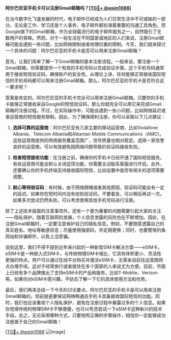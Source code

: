 **阿尔巴尼亚手机卡可以注册Gmail邮箱吗？[[TG💪+ @esim1088](https://t.me/s/esim1088)]**

在当今数字化飞速发展的时代，电子邮件已经成为人们日常生活中不可或缺的一部分。无论是工作、学习还是个人事务，电子邮件都扮演着重要的沟通工具角色。而Google旗下的Gmail邮箱，作为全球最流行的电子邮件服务之一，自然吸引了无数用户的青睐。然而，对于一些生活在不同国家或地区的人们来说，注册Gmail邮箱可能会遇到一些问题，比如网络限制或者地理位置的限制。今天，我们就来探讨一个具体的问题：阿尔巴尼亚的手机卡是否可以用来注册Gmail邮箱？

首先，让我们简单了解一下Gmail邮箱的基本注册流程。一般来说，要注册一个Gmail邮箱，你需要提供一个有效的手机号码以完成验证步骤。这个手机号码通常用于接收短信验证码，确保账户的安全性。从理论上讲，任何能够正常接收国际短信的手机号码都可以用来注册Gmail邮箱。那么，阿尔巴尼亚的手机卡是否符合这一要求呢？

答案是肯定的。阿尔巴尼亚的手机卡完全可以用来注册Gmail邮箱。只要你的手机卡能够正常接收来自Google的短信验证码，那么你就完全可以用它来完成Gmail邮箱的注册过程。不过，在实际操作中，可能会遇到一些小问题，比如网络延迟或者运营商的短信服务限制。因此，为了确保顺利注册，你可以采取以下几点建议：

1. **选择可靠的运营商**：阿尔巴尼亚有几家主要的移动运营商，比如Vodafone Albania、Telecom Albania和Albanian Mobile Communications（AMC）。这些运营商提供的网络服务覆盖范围广，信号质量也相对稳定。选择一家信誉良好的运营商，可以有效避免因网络问题导致的验证码接收失败。

2. **检查短信接收功能**：在注册之前，确保你的手机卡已经开通了国际短信服务。有些运营商可能会默认关闭这项功能，你需要主动联系客服进行开启。此外，还要确认你的手机终端支持接收国际短信，比如设置中是否有相关的选项需要调整。

3. **耐心等待验证码**：有时候，由于网络拥堵或者其他原因，验证码可能会有一定的延迟。如果你在短时间内没有收到验证码，不要着急，可以稍后再试一次。如果多次尝试仍然失败，可以考虑使用其他手机号码进行注册。

除了上述技术层面的注意事项外，还有一个更为重要的问题需要引起大家的关注——隐私保护。随着互联网的发展，个人信息泄露的风险也在不断增加。因此，在注册Gmail邮箱时，一定要注意保护自己的隐私信息。例如，不要随意透露自己的真实姓名、地址等敏感信息；尽量使用强密码，并定期更换；同时，也要警惕钓鱼网站和诈骗邮件，以免上当受骗。

说到这里，我们不得不提到近年来兴起的一种新型SIM卡解决方案——eSIM卡。eSIM卡是一种嵌入式SIM卡，与传统物理SIM卡相比，它具有体积更小、灵活性更强的特点。用户可以通过在线平台购买并激活eSIM卡，无需亲自前往运营商网点办理手续。这对于经常旅行或者居住在多个国家的人来说尤为方便。目前，市面上已经有多个品牌推出了支持eSIM卡的产品和服务，比如T-Mobile、Verizon等。如果你对eSIM卡感兴趣，不妨去了解一下它的具体使用方法和优势。

最后，我们再来总结一下今天的讨论要点。阿尔巴尼亚的手机卡是可以用来注册Gmail邮箱的，但前提是要保证网络畅通且手机卡具备接收国际短信的功能。同时，我们也应该重视个人隐私保护，避免在注册过程中暴露过多的个人信息。如果你觉得传统的物理SIM卡不够便捷，也可以考虑尝试一下eSIM卡这种新兴的技术手段。总之，无论采用哪种方式，只要按照正确的步骤操作，相信你一定能够成功注册属于自己的Gmail邮箱！

[[TG💪+ @esim1088](https://t.me/s/esim1088) ![Image](https://i.postimg.cc/4NQfJmqS/Snipaste-2025-05-13-00-14-12.png)]